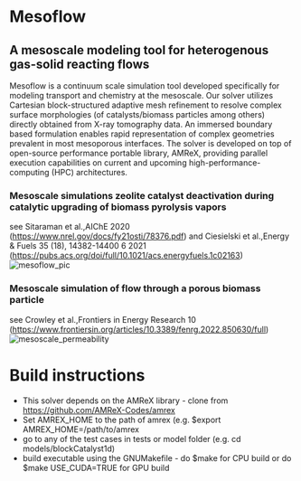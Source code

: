 # Mesoflow
## A mesoscale modeling tool for heterogenous gas-solid reacting flows

Mesoflow is a continuum scale simulation tool developed specifically for modeling transport and chemistry at the mesoscale. 
Our solver utilizes Cartesian block-structured adaptive mesh refinement to resolve complex surface morphologies 
(of catalysts/biomass particles among others) directly obtained from X-ray tomography data. 
An immersed boundary based formulation enables rapid representation of complex geometries prevalent in most mesoporous interfaces. 
The solver is developed on top of open-source performance portable library, AMReX, providing parallel execution capabilities on 
current and upcoming high-performance-computing (HPC) architectures. 

### Mesoscale simulations zeolite catalyst deactivation during catalytic upgrading of biomass pyrolysis vapors
see Sitaraman et al.,AIChE 2020 (https://www.nrel.gov/docs/fy21osti/78376.pdf) and
Ciesielski et al.,Energy & Fuels 35 (18), 14382-14400	6	2021 (https://pubs.acs.org/doi/full/10.1021/acs.energyfuels.1c02163)
![mesoflow_pic](https://user-images.githubusercontent.com/7399475/185490891-67a7d1c9-bfd4-4691-b735-2ff12ef89b12.png)

### Mesoscale simulation of flow through a porous biomass particle
see Crowley et al.,Frontiers in Energy Research 10 (https://www.frontiersin.org/articles/10.3389/fenrg.2022.850630/full)
![mesoscale_permeability](https://user-images.githubusercontent.com/7399475/185494788-904e5b21-62bc-4b65-af10-b9ff08440a43.png)




# Build instructions

* This solver depends on the AMReX library - clone from https://github.com/AMReX-Codes/amrex
* Set AMREX_HOME to the path of amrex (e.g. $export AMREX_HOME=/path/to/amrex
* go to any of the test cases in tests or model folder (e.g. cd models/blockCatalyst1d)
* build executable using the GNUMakefile - do $make for CPU build or do $make USE_CUDA=TRUE for GPU build
